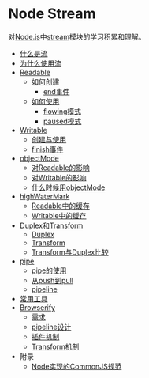 # Node Stream
对[Node.js]中[stream]模块的学习积累和理解。

- [什么是流](docs/what-is-stream.md)
- [为什么使用流](docs/when-to-use-stream.md)
- [Readable](docs/readable.md)
  - [如何创建](docs/readable.md#如何创建)
    - [end事件](docs/readable.md#end事件)
  - [如何使用](docs/readable.md#如何使用)
    - [flowing模式](docs/readable.md#flowing模式)
    - [paused模式](docs/readable.md#paused模式)
- [Writable](docs/writable.md)
  - [创建与使用](docs/writable.md#创建与使用)
  - [finish事件](docs/writable.md#finish事件)
- [objectMode](docs/objectMode.md)
  - [对Readable的影响](docs/objectMode.md#对readable的影响)
  - [对Writable的影响](docs/objectMode.md#对writable的影响)
  - [什么时候用objectMode](docs/objectMode.md#什么时候用objectmode)
- [highWaterMark](docs/highWaterMark.md)
  - [Readable中的缓存](docs/highWaterMark.md#readable中的缓存)
  - [Writable中的缓存](docs/highWaterMark.md#writable中的缓存)
- [Duplex和Transform](docs/duplex-and-transform.md)
  - [Duplex](docs/pipe.md#duplex)
  - [Transform](docs/pipe.md#transform)
  - [Transform与Duplex比较](docs/pipe.md#transform与duplex比较)
- [pipe](docs/pipe.md)
  - [pipe的使用](docs/pipe.md#pipe的使用)
  - [从push到pull](docs/pipe.md#从push到pull)
  - [pipeline](docs/pipe.md#pipeline)
- [常用工具](docs/tools.md)
- [Browserify](docs/browserify.md)
  - [需求](docs/browserify.md#需求)
  - [pipeline设计](docs/browserify.md#pipeline设计)
  - [插件机制](docs/browserify.md#插件机制)
  - [Transform机制](docs/browserify.md#transform机制)
- 附录
  - [Node实现的CommonJS规范](docs/node-module.md)

[Node.js]: https://nodejs.org/
[stream]: https://nodejs.org/api/stream.html

